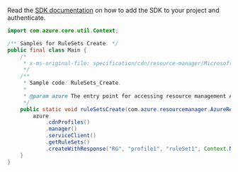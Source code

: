 Read the [SDK documentation](https://github.com/Azure/azure-sdk-for-java/blob/azure-resourcemanager_2.15.0/sdk/resourcemanager/azure-resourcemanager/README.md) on how to add the SDK to your project and authenticate.

```java
import com.azure.core.util.Context;

/** Samples for RuleSets Create. */
public final class Main {
    /*
     * x-ms-original-file: specification/cdn/resource-manager/Microsoft.Cdn/stable/2021-06-01/examples/RuleSets_Create.json
     */
    /**
     * Sample code: RuleSets_Create.
     *
     * @param azure The entry point for accessing resource management APIs in Azure.
     */
    public static void ruleSetsCreate(com.azure.resourcemanager.AzureResourceManager azure) {
        azure
            .cdnProfiles()
            .manager()
            .serviceClient()
            .getRuleSets()
            .createWithResponse("RG", "profile1", "ruleSet1", Context.NONE);
    }
}
```
